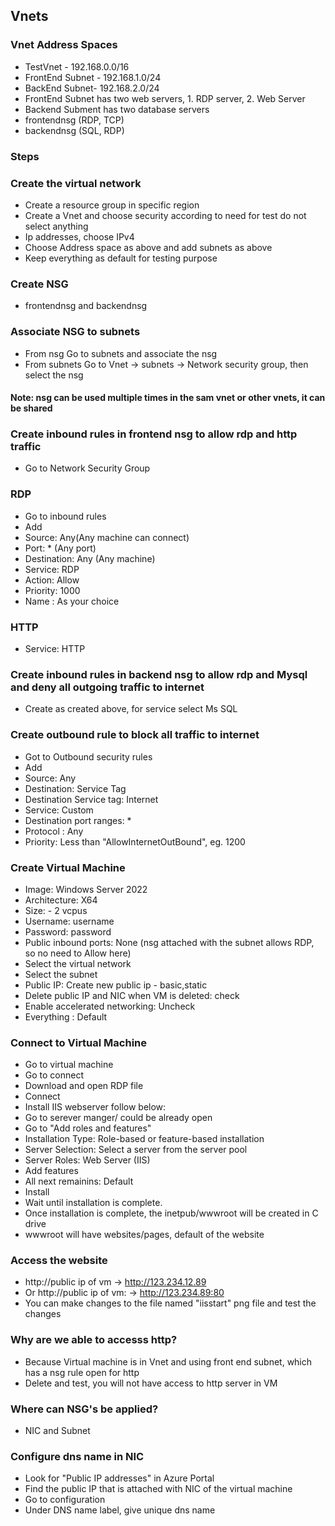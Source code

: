 ## Vnets
### Vnet Address Spaces
- TestVnet - 192.168.0.0/16
- FrontEnd Subnet - 192.168.1.0/24
- BackEnd Subnet- 192.168.2.0/24
- FrontEnd Subnet has two web servers, 1. RDP server, 2. Web Server
- Backend Subment has two database servers
- frontendnsg (RDP, TCP)
- backendnsg (SQL, RDP)
  
### Steps
### Create the virtual network
- Create a resource group in specific region
- Create a Vnet and choose security according to need for test do not select anything
- Ip addresses, choose IPv4
- Choose Address space as above and add subnets as above
- Keep everything as default for testing purpose


### Create NSG
- frontendnsg and backendnsg
 
### Associate NSG to subnets
- From nsg
  Go to subnets and associate the nsg
- From subnets
  Go to Vnet -> subnets -> Network security group, then select the nsg

#### Note: nsg can be used multiple times in the sam vnet or other vnets, it can be shared

### Create inbound rules in frontend nsg to allow rdp and http traffic
- Go to Network Security Group
### RDP
- Go to inbound rules
- Add
- Source: Any(Any machine can connect)
- Port: * (Any port)
- Destination: Any (Any machine)
- Service: RDP
- Action: Allow
- Priority: 1000
- Name : As your choice
### HTTP
- Service: HTTP

### Create inbound rules in backend nsg to allow rdp and Mysql and deny all outgoing traffic to internet
- Create as created above, for service select Ms SQL

### Create outbound rule to block all traffic to internet
- Got to Outbound security rules
- Add
- Source: Any
- Destination: Service Tag
- Destination Service tag: Internet
- Service: Custom
- Destination port ranges: *
- Protocol : Any
- Priority: Less than "AllowInternetOutBound", eg. 1200

### Create Virtual Machine 
- Image: Windows Server 2022
- Architecture: X64
- Size: - 2 vcpus
- Username: username
- Password: password
- Public inbound ports: None (nsg attached with the subnet allows RDP, so no need to Allow here)
- Select the virtual network
- Select the subnet
- Public IP: Create new public ip - basic,static
- Delete public IP and NIC when VM is deleted: check
- Enable accelerated networking: Uncheck
- Everything : Default

### Connect to Virtual Machine
- Go to virtual machine
- Go to connect
- Download and open RDP file
- Connect 
- Install IIS webserver follow below:
- Go to serever manger/ could be already open
- Go to "Add roles and features"
- Installation Type: Role-based or feature-based installation
- Server Selection: Select a server from the server pool
- Server Roles: Web Server (IIS)
- Add features
- All next remainins: Default
- Install
- Wait until installation is complete.
- Once installation is complete, the inetpub/wwwroot will be created in C drive
- wwwroot will have websites/pages, default of the website

### Access the website
- http://public ip of vm -> http://123.234.12.89
- Or http://public ip of vm:<port> -> http://123.234.89:80
- You can make changes to the file named "iisstart" png file and test the changes

### Why are we able to accesss http?
- Because Virtual machine is in Vnet and using front end subnet, which has a nsg rule open for http
- Delete and test, you will not have access to http server in VM

### Where can NSG's be applied?
- NIC and Subnet

### Configure dns name in NIC
- Look for "Public IP addresses" in Azure Portal
- Find the public IP that is attached with NIC of the virtual machine
- Go to configuration
- Under DNS name label, give unique dns name
  
  

  
  
 
